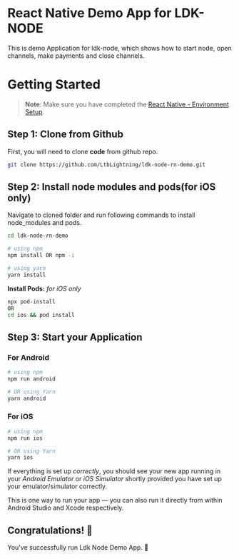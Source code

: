 # React Native Demo App for LDK-NODE
This is demo Application for ldk-node, which shows how to start node, open channels, make payments and close channels.

# Getting Started

>**Note**: Make sure you have completed the [React Native - Environment Setup](https://reactnative.dev/docs/environment-setup).

## Step 1: Clone from Github

First, you will need to clone **code** from github repo.

```bash
git clone https://github.com/LtbLightning/ldk-node-rn-demo.git
```

## Step 2: Install node modules and pods(for iOS only)

Navigate to cloned folder and run following commands to install node_modules and pods.

```bash
cd ldk-node-rn-demo

# using npm
npm install OR npm -i

# using yarn
yarn install
```
**Install Pods:** _for iOS only_

```bash
npx pod-install
OR
cd ios && pod install
```

## Step 3: Start your Application

### For Android

```bash
# using npm
npm run android

# OR using Yarn
yarn android
```

### For iOS

```bash
# using npm
npm run ios

# OR using Yarn
yarn ios
```

If everything is set up _correctly_, you should see your new app running in your _Android Emulator_ or _iOS Simulator_ shortly provided you have set up your emulator/simulator correctly.

This is one way to run your app — you can also run it directly from within Android Studio and Xcode respectively.


## Congratulations! :tada:

You've successfully run Ldk Node Demo App. :partying_face: